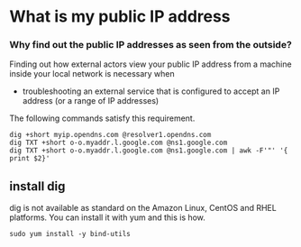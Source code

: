 
# What is my public IP address

### Why find out the public IP addresses as seen from the outside?

Finding out how external actors view your public IP address from a machine inside your local network is necessary when

- troubleshooting an external service that is configured to accept an IP address (or a range of IP addresses)

The following commands satisfy this requirement.

```
dig +short myip.opendns.com @resolver1.opendns.com
dig TXT +short o-o.myaddr.l.google.com @ns1.google.com
dig TXT +short o-o.myaddr.l.google.com @ns1.google.com | awk -F'"' '{ print $2}'
```


## install dig

dig is not available as standard on the Amazon Linux, CentOS and RHEL platforms. You can install it with yum and this is how.

```
sudo yum install -y bind-utils
```

